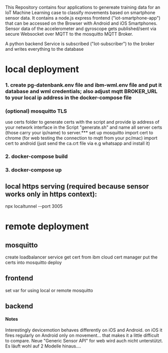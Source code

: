 This Repository contains four applications to genereate training data for an IoT Machine Learning case to classify movements based on smartphone sensor data.
It contains a node.js express frontend ("iot-smartphone-app") that can be accessed on the Browser with Android and iOS Smartphones. Sensor data of the accelerometer and gyroscope gets published/sent via secure Websocket over MQTT to the mosquitto MQTT Broker. 

A python backend Service is subscribed ("Iot-subscriber") to the broker and writes everything to the database

# local deployment


### 1. create pg-datenbank.env file and ibm-wml.env file and put it database and wml credentials; also adjust mqtt BROKER_URL to your local ip address in the docker-compose file

### (optional) mosquitto TLS

use certs folder to generate certs with the script and provide ip address of your network interface in the Script "generate.sh" and name all server certs (those carry your ip/name) to server.***
set up mosquitto
import cert to chrome (for web testing the connection to mqtt from your pc/mac)
import cert to android (just send the ca.crt file via e.g whatsapp and install it)

### 2. docker-compose build
### 3. docker-compose up

## local https serving (required because sensor works only in https context):
npx localtunnel --port 3005

# remote deployment

## mosquitto
create loadbalancer service
get cert from ibm cloud cert manager
put the certs into mosquitto
deploy

## frontend
set var for using local or remote mosquitto

## backend


#### Notes
Interestingly devicemotion behaves differently on iOS and Android. on iOS it fires regularly on Android only on movement... that makes it a little difficult to compare.
Neue "Generic Sensor API" for web wird auch nicht unterstützt. Es läuft wohl auf 2 Modelle hinaus....


